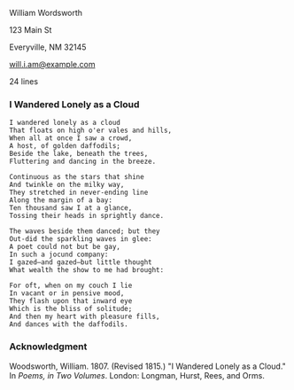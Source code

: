 <!--
Short-form manuscript for poetry.

Poetry manuscripts, no matter the length, are typically formatted as a series
of poems without a title page or table of contents. Each page has a page
header and facts, as well as a title, and then the poem.

- no title-page stuff: the opening .m-page-header and .m-title-header
- the poem with its own page-header and line-count
- citation scene, for show


Copyright (c) Todd Warner
This work is licensed under Attribution 4.0 International. To view a copy of
this license, visit <http://creativecommons.org/licenses/by/4.0/>.
-->

<style>
    /*
    @import url("https://toddwarner.io/pub/css/manuscript-css/manuscript.css");
    @import url("/full/path/to/the/repository/for/manuscript-css/manuscript.css");
    */
    @import url("../../manuscript-beta.css");
</style>

<div id="vpage">
<article id="manuscript" class="poetry">




[comment]: / "---------------------------- POEM ------------------------------"




<section class="m-poem">
<div class="m-page-header">
<div class="m-contact">


William Wordsworth

123 Main St

Everyville, NM 32145

will.i.am@example.com


</div> <!-- /.m-contact -->
<div class="m-facts">


24 lines


</div> <!-- /.m-facts -->
</div> <!-- /.m-title-header -->


<div class="m-title-header">


# I Wandered Lonely as a Cloud


</div> <!-- /.m-title-header -->



```
I wandered lonely as a cloud
That floats on high o'er vales and hills,
When all at once I saw a crowd,
A host, of golden daffodils;
Beside the lake, beneath the trees,
Fluttering and dancing in the breeze.
```
```
Continuous as the stars that shine
And twinkle on the milky way,
They stretched in never-ending line
Along the margin of a bay:
Ten thousand saw I at a glance,
Tossing their heads in sprightly dance.
```
```
The waves beside them danced; but they
Out-did the sparkling waves in glee:
A poet could not but be gay,
In such a jocund company:
I gazed—and gazed—but little thought
What wealth the show to me had brought:
```
```
For oft, when on my couch I lie
In vacant or in pensive mood,
They flash upon that inward eye
Which is the bliss of solitude;
And then my heart with pleasure fills,
And dances with the daffodils.
```


</section> <!-- /.m-poem -->




[comment]: / "----------- CITATION SCENE (used only for example) -------------"




<section class="m-scene foothang">
<div class="m-title-header">


# Acknowledgment


</div>


Woodsworth, William. 1807. (Revised 1815.) "I Wandered Lonely as a Cloud." In *Poems, in Two Volumes*. London: Longman, Hurst, Rees, and Orms.


</section> <!-- end specialized scene -->


</article></div> <!-- ------------------------------ end of manuscript ---- -->

